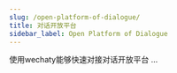 ```yaml
---
slug: /open-platform-of-dialogue/
title: 对话开放平台
sidebar_label: Open Platform of Dialogue
---
```


使用wechaty能够快速对接对话开放平台 ...
